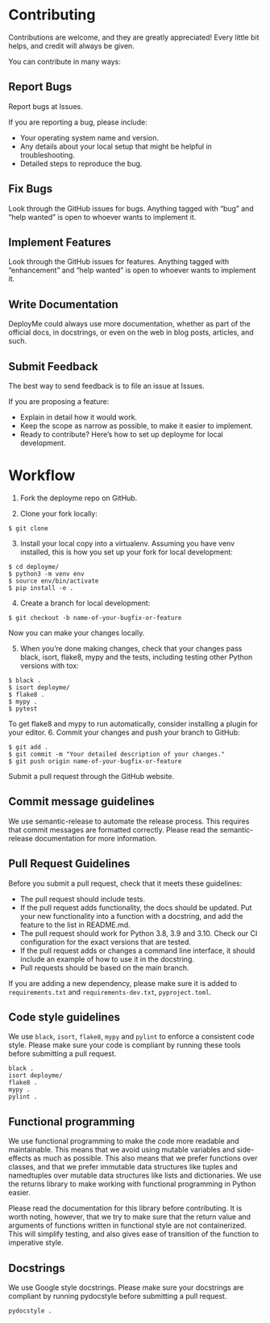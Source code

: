 # Contributing
Contributions are welcome, and they are greatly appreciated! Every little bit helps, and credit will always be given.

You can contribute in many ways:


## Report Bugs

Report bugs at Issues.

If you are reporting a bug, please include:

- Your operating system name and version.
- Any details about your local setup that might be helpful in troubleshooting.
- Detailed steps to reproduce the bug.


## Fix Bugs

Look through the GitHub issues for bugs. Anything tagged with “bug” and “help wanted” is open to whoever wants to implement it.


## Implement Features

Look through the GitHub issues for features. Anything tagged with “enhancement” and “help wanted” is open to whoever wants to implement it.


## Write Documentation

DeployMe could always use more documentation, whether as part of the official docs, in docstrings, or even on the web in blog posts, articles, and such.


## Submit Feedback

The best way to send feedback is to file an issue at Issues.

If you are proposing a feature:

- Explain in detail how it would work.
- Keep the scope as narrow as possible, to make it easier to implement.
- Ready to contribute? Here’s how to set up deployme for local development.


# Workflow

1. Fork the deployme repo on GitHub.

2. Clone your fork locally:

```
$ git clone
```

3. Install your local copy into a virtualenv. Assuming you have venv installed, this is how you set up your fork for local development:

```
$ cd deployme/
$ python3 -m venv env
$ source env/bin/activate
$ pip install -e .
```

4. Create a branch for local development:

```
$ git checkout -b name-of-your-bugfix-or-feature
```
Now you can make your changes locally.

5. When you’re done making changes, check that your changes pass black, isort, flake8, mypy and the tests, including testing other Python versions with tox:

```
$ black .
$ isort deployme/
$ flake8 .
$ mypy .
$ pytest
```

To get flake8 and mypy to run automatically, consider installing a plugin for your editor. 6. Commit your changes and push your branch to GitHub:

```
$ git add .
$ git commit -m "Your detailed description of your changes."
$ git push origin name-of-your-bugfix-or-feature
```

Submit a pull request through the GitHub website.


## Commit message guidelines
We use semantic-release to automate the release process. This requires that commit messages are formatted correctly. Please read the semantic-release documentation for more information.

## Pull Request Guidelines
Before you submit a pull request, check that it meets these guidelines:

- The pull request should include tests.
- If the pull request adds functionality, the docs should be updated. Put your new functionality into a function with a docstring, and add the feature to the list in README.md.
- The pull request should work for Python 3.8, 3.9 and 3.10. Check our CI configuration for the exact versions that are tested.
- If the pull request adds or changes a command line interface, it should include an example of how to use it in the docstring.
- Pull requests should be based on the main branch.

If you are adding a new dependency, please make sure it is added to `requirements.txt` and `requirements-dev.txt`, `pyproject.toml`.

## Code style guidelines

We use `black`, `isort`, `flake8`, `mypy` and `pylint` to enforce a consistent code style. Please make sure your code is compliant by running these tools before submitting a pull request.

```
black .
isort deployme/
flake8 .
mypy .
pylint .
```

## Functional programming

We use functional programming to make the code more readable and maintainable. This means that we avoid using mutable variables and side-effects as much as possible. This also means that we prefer functions over classes, and that we prefer immutable data structures like tuples and namedtuples over mutable data structures like lists and dictionaries.
We use the returns library to make working with functional programming in Python easier.

Please read the documentation for this library before contributing.
It is worth noting, however, that we try to make sure that the return value and arguments of functions written in functional style are not containerized. This will simplify testing, and also gives ease of transition of the function to imperative style.

## Docstrings
We use Google style docstrings. Please make sure your docstrings are compliant by running pydocstyle before submitting a pull request.

```
pydocstyle .
```
